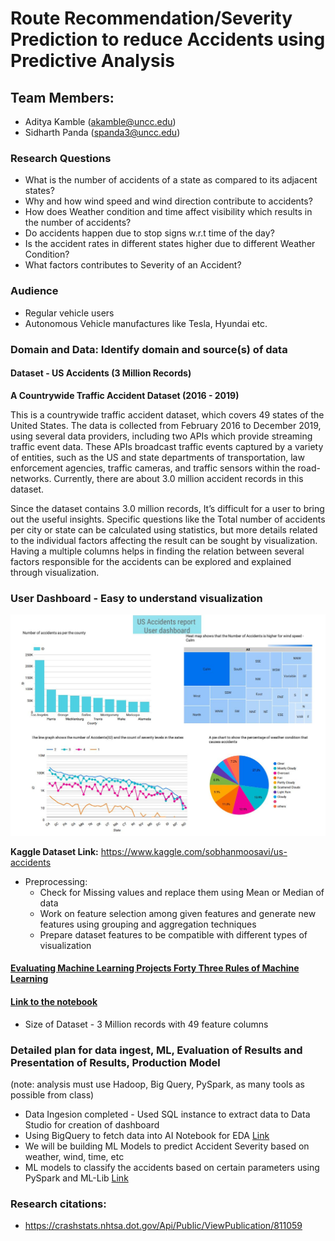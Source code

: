 # Route Recommendation/Severity Prediction to reduce Accidents using Predictive Analysis

## Team Members:
- Aditya Kamble (akamble@uncc.edu)
- Sidharth Panda (spanda3@uncc.edu)


### Research Questions
  - What is the number of accidents of a state as compared to its adjacent states?
  - Why and how wind speed and wind direction contribute to accidents?
  - How does Weather condition and time affect visibility which results in the number of accidents?
  - Do accidents happen due to stop signs w.r.t time of the day?
  - Is the accident rates in different states higher due to different Weather Condition?
  - What factors contributes to Severity of an Accident?

### Audience 
  - Regular vehicle users
  - Autonomous Vehicle manufactures like Tesla, Hyundai etc.  

### Domain and Data: Identify domain and source(s) of data
#### Dataset - US Accidents (3 Million Records)

**A Countrywide Traffic Accident Dataset (2016 - 2019)**

This is a countrywide traffic accident dataset, which covers 49 states of the United States. The data is collected from February 2016 to December 2019, using several data providers, including two APIs which provide streaming traffic event data. These APIs broadcast traffic events captured by a variety of entities, such as the US and state departments of transportation, law enforcement agencies, traffic cameras, and traffic sensors within the road-networks. Currently, there are about 3.0 million accident records in this dataset.

Since the dataset contains 3.0 million records, It’s difficult for a user to bring out the useful insights.
Specific questions like the Total number of accidents per city or state can be calculated using statistics, but more details related to the individual factors affecting the result can be sought by visualization.  Having a multiple columns helps in finding the relation between several factors responsible for the accidents can be explored and explained through visualization.

### User Dashboard - Easy to understand visualization
![image](US_Accidents_Report-UserDashboard.JPG)

**Kaggle Dataset Link:** https://www.kaggle.com/sobhanmoosavi/us-accidents

- Preprocessing:
  - Check for Missing values and replace them using Mean or Median of data
  - Work on feature selection among given features and generate new features using grouping and aggregation techniques
  - Prepare dataset features to be compatible with different types of visualization

#### [Evaluating Machine Learning Projects Forty Three Rules of Machine Learning](https://github.com/kbs-group-9/kbs-group-9.github.io/blob/master/Evaluating%20Machine%20Learning%20Projects_%20Forty%20Three%20Rules%20of%20Machine%20Learning.pdf)

#### [Link to the notebook](https://github.com/kbs-group-9/kbs-group-9.github.io/blob/master/notebooks/US%20Accidents%20-%20EDA.ipynb)

- Size of Dataset - 3 Million records with 49 feature columns
  
### Detailed plan for data ingest, ML, Evaluation of Results and Presentation of Results, Production Model
(note:  analysis must use Hadoop, Big Query, PySpark, as many tools as possible from class)

  - Data Ingesion completed - Used SQL instance to extract data to Data Studio for creation of dashboard
  - Using BigQuery to fetch data into AI Notebook for EDA [Link](https://nbviewer.jupyter.org/github/kbs-group-9/kbs-group-9.github.io/blob/master/notebooks/US%20Accidents%20-%20EDA.ipynb#Import-Dependencies)
  - We will be building ML Models to predict Accident Severity based on weather, wind, time, etc
  - ML models to classify the accidents based on certain parameters using PySpark and ML-Lib [Link](https://github.com/kbs-group-9/kbs-group-9.github.io/blob/master/notebooks/US%20Accidents%20-%20Severity%20Prediction.ipynb)
  

### Research citations:
  - https://crashstats.nhtsa.dot.gov/Api/Public/ViewPublication/811059
